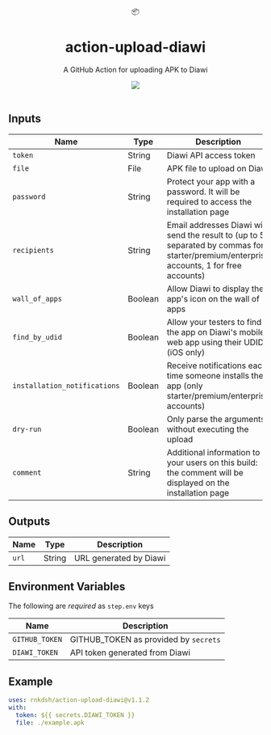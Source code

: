 <div align="center">
  📦
</div>
<h1 align="center">
  action-upload-diawi
</h1>

<p align="center">
   A GitHub Action for uploading APK to Diawi
</p>

<div align="center">
  <a href="https://github.com/rnkdsh/action-upload-diawi/actions">
		<img src="https://github.com/rnkdsh/action-upload-diawi/workflows/Main/badge.svg"/>
	</a>
</div>

<br />

## Inputs

| Name                         | Type    | Description                                                                                                                              |
| ---------------------------- | ------- | ---------------------------------------------------------------------------------------------------------------------------------------- |
| `token`                      | String  | Diawi API access token                                                                                                                   |
| `file`                       | File    | APK file to upload on Diawi                                                                                                              |
| `password`                   | String  | Protect your app with a password. It will be required to access the installation page                                                    |
| `recipients`                 | String  | Email addresses Diawi will send the result to (up to 5 separated by commas for starter/premium/enterprise accounts, 1 for free accounts) |
| `wall_of_apps`               | Boolean | Allow Diawi to display the app's icon on the wall of apps                                                                                |
| `find_by_udid`               | Boolean | Allow your testers to find the app on Diawi\'s mobile web app using their UDID (iOS only)                                                |
| `installation_notifications` | Boolean | Receive notifications each time someone installs the app (only starter/premium/enterprise accounts)                                      |
| `dry-run`                    | Boolean | Only parse the arguments without executing the upload                                                                                    |
| `comment`                    | String  | Additional information to your users on this build: the comment will be displayed on the installation page                               |

## Outputs

| Name  | Type   | Description            |
| ----- | ------ | ---------------------- |
| `url` | String | URL generated by Diawi |

## Environment Variables

The following are _required_ as `step.env` keys

| Name           | Description                           |
| -------------- | ------------------------------------- |
| `GITHUB_TOKEN` | GITHUB_TOKEN as provided by `secrets` |
| `DIAWI_TOKEN`  | API token generated from Diawi        |

## Example

```yaml
uses: rnkdsh/action-upload-diawi@v1.1.2
with:
  token: ${{ secrets.DIAWI_TOKEN }}
  file: ./example.apk
```
